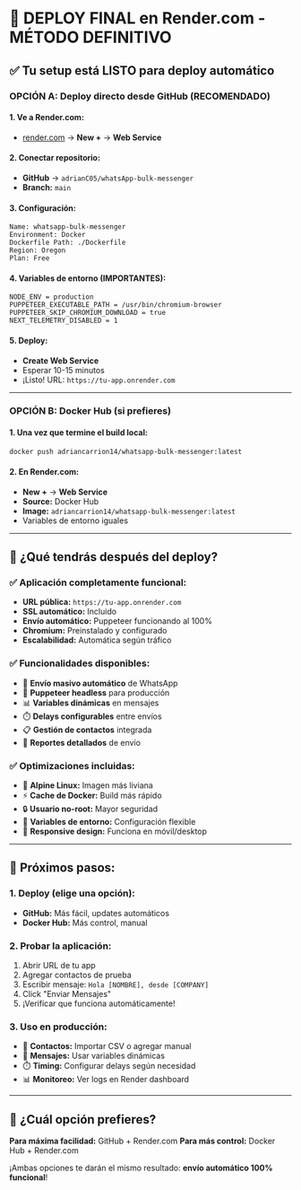 # 🎯 DEPLOY FINAL en Render.com - MÉTODO DEFINITIVO

## ✅ Tu setup está LISTO para deploy automático

### **OPCIÓN A: Deploy directo desde GitHub (RECOMENDADO)**

#### **1. Ve a Render.com:**
- [render.com](https://render.com) → **New +** → **Web Service**

#### **2. Conectar repositorio:**
- **GitHub** → `adrianC05/whatsApp-bulk-messenger`
- **Branch:** `main`

#### **3. Configuración:**
```
Name: whatsapp-bulk-messenger
Environment: Docker
Dockerfile Path: ./Dockerfile
Region: Oregon
Plan: Free
```

#### **4. Variables de entorno (IMPORTANTES):**
```
NODE_ENV = production
PUPPETEER_EXECUTABLE_PATH = /usr/bin/chromium-browser
PUPPETEER_SKIP_CHROMIUM_DOWNLOAD = true
NEXT_TELEMETRY_DISABLED = 1
```

#### **5. Deploy:**
- **Create Web Service** 
- Esperar 10-15 minutos
- ¡Listo! URL: `https://tu-app.onrender.com`

---

### **OPCIÓN B: Docker Hub (si prefieres)**

#### **1. Una vez que termine el build local:**
```bash
docker push adriancarrion14/whatsapp-bulk-messenger:latest
```

#### **2. En Render.com:**
- **New +** → **Web Service**
- **Source:** Docker Hub
- **Image:** `adriancarrion14/whatsapp-bulk-messenger:latest`
- Variables de entorno iguales

---

## 🎉 **¿Qué tendrás después del deploy?**

### **✅ Aplicación completamente funcional:**
- **URL pública:** `https://tu-app.onrender.com`
- **SSL automático:** Incluido
- **Envío automático:** Puppeteer funcionando al 100%
- **Chromium:** Preinstalado y configurado
- **Escalabilidad:** Automática según tráfico

### **✅ Funcionalidades disponibles:**
- 📱 **Envío masivo automático** de WhatsApp
- 🤖 **Puppeteer headless** para producción  
- 📊 **Variables dinámicas** en mensajes
- ⏱️ **Delays configurables** entre envíos
- 📋 **Gestión de contactos** integrada
- 🎯 **Reportes detallados** de envío

### **✅ Optimizaciones incluidas:**
- 🚀 **Alpine Linux:** Imagen más liviana
- ⚡ **Cache de Docker:** Build más rápido
- 🔒 **Usuario no-root:** Mayor seguridad  
- 🎯 **Variables de entorno:** Configuración flexible
- 📱 **Responsive design:** Funciona en móvil/desktop

---

## 🚀 **Próximos pasos:**

### **1. Deploy (elige una opción):**
- **GitHub:** Más fácil, updates automáticos
- **Docker Hub:** Más control, manual

### **2. Probar la aplicación:**
1. Abrir URL de tu app
2. Agregar contactos de prueba
3. Escribir mensaje: `Hola [NOMBRE], desde [COMPANY]`
4. Click "Enviar Mensajes"
5. ¡Verificar que funciona automáticamente!

### **3. Uso en producción:**
- 📱 **Contactos:** Importar CSV o agregar manual
- 💬 **Mensajes:** Usar variables dinámicas
- ⏱️ **Timing:** Configurar delays según necesidad
- 📊 **Monitoreo:** Ver logs en Render dashboard

---

## 🎯 **¿Cuál opción prefieres?**

**Para máxima facilidad:** GitHub + Render.com
**Para más control:** Docker Hub + Render.com

¡Ambas opciones te darán el mismo resultado: **envío automático 100% funcional**!